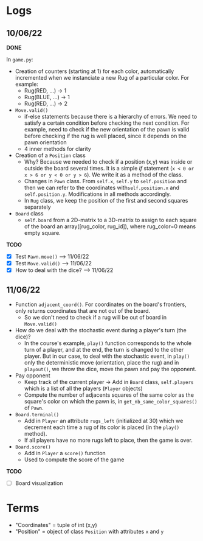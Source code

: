 # Logs

## 10/06/22

__DONE__

In `game.py`:

- Creation of counters (starting at 1) for each color, automatically incremented when we instanciate a new Rug of a particular color. For example:
  - Rug(RED, ...) -> 1
  - Rug(BLUE, ...) -> 1
  - Rug(RED, ...) -> 2
- `Move.valid()`
  - if-else statements because there is a hierarchy of errors. We need to satisfy a certain condition before checking the next condition. For example, need to check if the new orientation of the pawn is valid before checking if the rug is well placed, since it depends on the pawn orientation
  - 4 inner methods for clarity
- Creation of a `Position` class 
  - Why? Because we needed to check if a position (x,y) was inside or outside the board several times. It is a simple *if* statement (`x < 0 or x > 6 or y < 0 or y > 6`). We write it as a method of the class.
  - Changes in `Pawn` class. From `self.x`, `self.y` to `self.position` and then we can refer to the coordinates with`self.position.x` and `self.position.y`. Modifications in all methods accordingly.
  - In `Rug` class, we keep the position of the first and second squares separately
- `Board` class
  - `self.board` from a 2D-matrix to a 3D-matrix to assign to each square of the board an array([rug_color, rug_id]), where rug_color=0 means empty square. 
  
__TODO__

- [x] Test `Pawn.move()` --> 11/06/22
- [x] Test `Move.valid()` --> 11/06/22
- [x] How to deal with the dice? --> 11/06/22

## 11/06/22

- Function `adjacent_coord()`. For coordinates on the board's frontiers, only returns coordinates that are not out of the board. 
  - So we don't need to check if a rug will be out of board in `Move.valid()`
- How do we deal with the stochastic event during a player's turn (the dice)?
  - In the course's example, `play()` function corresponds to the whole turn of a player, and at the end, the turn is changed to the other player. But in our case, to deal with the stochastic event, in `play()` only the deterministic move (orientation, place the rug) and in `playout()`, we throw the dice, move the pawn and pay the opponent. 
- Pay opponent
  - Keep track of the current player -> Add in `Board` class, `self.players` which is a list of all the players (`Player` objects)
  - Compute the number of adjacents squares of the same color as the square's color on which the pawn is, in `get_nb_same_color_squares()` of `Pawn`. 
- `Board.terminal()`
  - Add in `Player` an attribute `rugs_left` (initialized at 30) which we decrement each time a rug of its color is placed (in the `play()` method).
  - If all players have no more rugs left to place, then the game is over.
- `Board.score()`
  - Add in `Player` a `score()` function
  - Used to compute the score of the game

__TODO__
- [ ] Board visualization

# Terms

- "Coordinates" = tuple of int (x,y)
- "Position" = object of class `Position` with attributes `x` and `y`